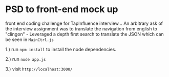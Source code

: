 # PSD to front-end mock up
front end coding challenge for TapInfluence interview... An arbitrary ask of the interview assignment was to translate the navigation from english to "clingon" - Leveraged a depth first search to translate the JSON which can be seen in `MainCtrl.js`

1.) run <code>npm install</code> to install the node dependencies.

2.) run <code>node app.js</code>

3.) visit <code>http://localhost:3000/</code>
